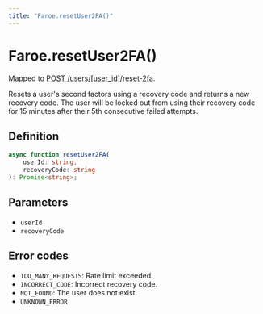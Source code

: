 ```yaml
---
title: "Faroe.resetUser2FA()"
---
```


# Faroe.resetUser2FA()

Mapped to [POST /users/\[user_id\]/reset-2fa](/api-reference/rest/endpoints/post_users_userid_reset-2fa).

Resets a user's second factors using a recovery code and returns a new recovery code. The user will be locked out from using their recovery code for 15 minutes after their 5th consecutive failed attempts.


## Definition

```ts
async function resetUser2FA(
    userId: string,
    recoveryCode: string
): Promise<string>;
```

## Parameters

- `userId`
- `recoveryCode`

## Error codes

- `TOO_MANY_REQUESTS`: Rate limit exceeded.
- `INCORRECT_CODE`: Incorrect recovery code.
- `NOT_FOUND`: The user does not exist.
- `UNKNOWN_ERROR`
